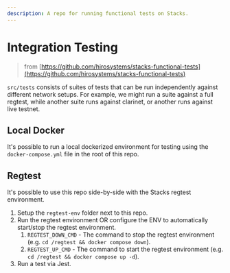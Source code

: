 ```yaml
---
description: A repo for running functional tests on Stacks.
---
```


# Integration Testing

> from [https://github.com/hirosystems/stacks-functional-tests](https://github.com/hirosystems/stacks-functional-tests)

`src/tests` consists of suites of tests that can be run independently against different network setups. For example, we might run a suite against a full regtest, while another suite runs against clarinet, or another runs against live testnet.

## Local Docker

It's possible to run a local dockerized environment for testing using the `docker-compose.yml` file in the root of this repo.

## Regtest

It's possible to use this repo side-by-side with the Stacks regtest environment.

1. Setup the `regtest-env` folder next to this repo.
2. Run the regtest environment OR configure the ENV to automatically start/stop the regtest environment.
   1. `REGTEST_DOWN_CMD` - The command to stop the regtest environment (e.g. `cd /regtest && docker compose down`).
   2. `REGTEST_UP_CMD` - The command to start the regtest environment (e.g. `cd /regtest && docker compose up -d`).
3. Run a test via Jest.
